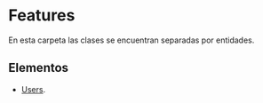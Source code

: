 # Features

En esta carpeta las clases se encuentran separadas por entidades.

## Elementos

- [Users](./users/users.md).
